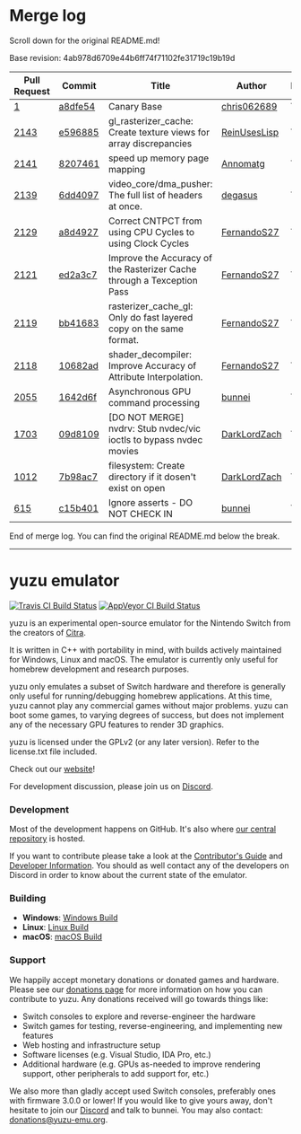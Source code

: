 # Merge log

Scroll down for the original README.md!

Base revision: 4ab978d6709e44b6ff74f71102fe31719c19b19d

|Pull Request|Commit|Title|Author|Merged?|
|----|----|----|----|----|
|[1](https://github.com/yuzu-emu/yuzu-canary/pull/1)|[a8dfe54](https://github.com/yuzu-emu/yuzu-canary/pull/1/files/)|Canary Base|[chris062689](https://github.com/chris062689)|Yes|
|[2143](https://github.com/yuzu-emu/yuzu/pull/2143)|[e596885](https://github.com/yuzu-emu/yuzu/pull/2143/files/)|gl_rasterizer_cache: Create texture views for array discrepancies|[ReinUsesLisp](https://github.com/ReinUsesLisp)|Yes|
|[2141](https://github.com/yuzu-emu/yuzu/pull/2141)|[8207461](https://github.com/yuzu-emu/yuzu/pull/2141/files/)|speed up memory page mapping|[Annomatg](https://github.com/Annomatg)|Yes|
|[2139](https://github.com/yuzu-emu/yuzu/pull/2139)|[6dd4097](https://github.com/yuzu-emu/yuzu/pull/2139/files/)|video_core/dma_pusher: The full list of headers at once.|[degasus](https://github.com/degasus)|Yes|
|[2129](https://github.com/yuzu-emu/yuzu/pull/2129)|[a8d4927](https://github.com/yuzu-emu/yuzu/pull/2129/files/)|Correct CNTPCT from using CPU Cycles to using Clock Cycles|[FernandoS27](https://github.com/FernandoS27)|Yes|
|[2121](https://github.com/yuzu-emu/yuzu/pull/2121)|[ed2a3c7](https://github.com/yuzu-emu/yuzu/pull/2121/files/)|Improve the Accuracy of the Rasterizer Cache through a Texception Pass|[FernandoS27](https://github.com/FernandoS27)|Yes|
|[2119](https://github.com/yuzu-emu/yuzu/pull/2119)|[bb41683](https://github.com/yuzu-emu/yuzu/pull/2119/files/)|rasterizer_cache_gl: Only do fast layered copy on the same format.|[FernandoS27](https://github.com/FernandoS27)|Yes|
|[2118](https://github.com/yuzu-emu/yuzu/pull/2118)|[10682ad](https://github.com/yuzu-emu/yuzu/pull/2118/files/)|shader_decompiler: Improve Accuracy of Attribute Interpolation.|[FernandoS27](https://github.com/FernandoS27)|Yes|
|[2055](https://github.com/yuzu-emu/yuzu/pull/2055)|[1642d6f](https://github.com/yuzu-emu/yuzu/pull/2055/files/)|Asynchronous GPU command processing|[bunnei](https://github.com/bunnei)|Yes|
|[1703](https://github.com/yuzu-emu/yuzu/pull/1703)|[09d8109](https://github.com/yuzu-emu/yuzu/pull/1703/files/)|[DO NOT MERGE] nvdrv: Stub nvdec/vic ioctls to bypass nvdec movies|[DarkLordZach](https://github.com/DarkLordZach)|Yes|
|[1012](https://github.com/yuzu-emu/yuzu/pull/1012)|[7b98ac7](https://github.com/yuzu-emu/yuzu/pull/1012/files/)|filesystem: Create directory if it dosen't exist on open|[DarkLordZach](https://github.com/DarkLordZach)|Yes|
|[615](https://github.com/yuzu-emu/yuzu/pull/615)|[c15b401](https://github.com/yuzu-emu/yuzu/pull/615/files/)|Ignore asserts - DO NOT CHECK IN|[bunnei](https://github.com/bunnei)|Yes|


End of merge log. You can find the original README.md below the break.

------

yuzu emulator
=============
[![Travis CI Build Status](https://travis-ci.org/yuzu-emu/yuzu.svg?branch=master)](https://travis-ci.org/yuzu-emu/yuzu)
[![AppVeyor CI Build Status](https://ci.appveyor.com/api/projects/status/77k97svb2usreu68?svg=true)](https://ci.appveyor.com/project/bunnei/yuzu)

yuzu is an experimental open-source emulator for the Nintendo Switch from the creators of [Citra](https://citra-emu.org/).

It is written in C++ with portability in mind, with builds actively maintained for Windows, Linux and macOS. The emulator is currently only useful for homebrew development and research purposes.

yuzu only emulates a subset of Switch hardware and therefore is generally only useful for running/debugging homebrew applications. At this time, yuzu cannot play any commercial games without major problems. yuzu can boot some games, to varying degrees of success, but does not implement any of the necessary GPU features to render 3D graphics.

yuzu is licensed under the GPLv2 (or any later version). Refer to the license.txt file included.

Check out our [website](https://yuzu-emu.org/)!

For development discussion, please join us on [Discord](https://discord.gg/XQV6dn9).

### Development

Most of the development happens on GitHub. It's also where [our central repository](https://github.com/yuzu-emu/yuzu) is hosted.

If you want to contribute please take a look at the [Contributor's Guide](CONTRIBUTING.md) and [Developer Information](https://github.com/yuzu-emu/yuzu/wiki/Developer-Information). You should as well contact any of the developers on Discord in order to know about the current state of the emulator.

### Building

* __Windows__: [Windows Build](https://github.com/yuzu-emu/yuzu/wiki/Building-For-Windows)
* __Linux__: [Linux Build](https://github.com/yuzu-emu/yuzu/wiki/Building-For-Linux)
* __macOS__: [macOS Build](https://github.com/yuzu-emu/yuzu/wiki/Building-for-macOS)


### Support
We happily accept monetary donations or donated games and hardware. Please see our [donations page](https://yuzu-emu.org/donate/) for more information on how you can contribute to yuzu. Any donations received will go towards things like:
* Switch consoles to explore and reverse-engineer the hardware
* Switch games for testing, reverse-engineering, and implementing new features
* Web hosting and infrastructure setup
* Software licenses (e.g. Visual Studio, IDA Pro, etc.)
* Additional hardware (e.g. GPUs as-needed to improve rendering support, other peripherals to add support for, etc.)

We also more than gladly accept used Switch consoles, preferably ones with firmware 3.0.0 or lower! If you would like to give yours away, don't hesitate to join our [Discord](https://discord.gg/VXqngT3) and talk to bunnei. You may also contact: donations@yuzu-emu.org.
